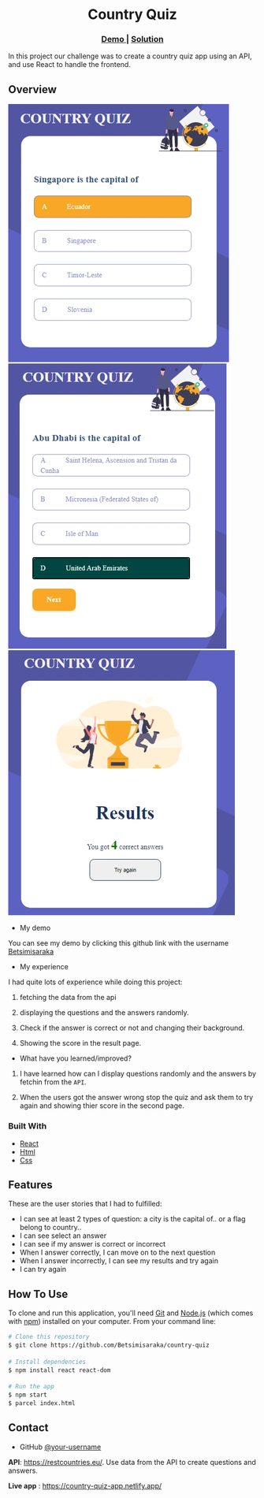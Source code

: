 <h1 align="center">Country Quiz</h1>

<div align="center">
  <h3>
    <a href="https://github.com/Betsimisaraka/country-quiz">
      Demo
    </a>
    <span> | </span>
    <a href="https://country-quiz-betsimisaraka.netlify.app/">
      Solution
    </a>
  </h3>
</div>

In this project our challenge was to create a country quiz app using an API, and use React to handle the frontend.

## Overview

![screenshot](./assets/hover.webp)
![screenshot](./assets/right-answer.webp)
![screenshot](./assets/result.webp)

-   My demo

You can see my demo by clicking this github link with the username [Betsimisaraka](https://github.com/Betsimisaraka/country-quiz)

- My experience

I had quite lots of experience while doing this project: 

1. fetching the data from the api

1. displaying the questions and the answers randomly.

1. Check if the answer is correct or not and changing their background.

1. Showing the score in the result page.

-   What have you learned/improved?

1. I have learned how can I display questions randomly and the answers by fetchin from the `API`.

1. When the users got the answer wrong stop the quiz and ask them to try again and showing thier score in the second page.


### Built With

-   [React](https://reactjs.org/)
-   [Html](https://html.org/)
-   [Css](https://css.org)

## Features

These are the user stories that I had to fulfilled:
- I can see at least 2 types of question: a city is the capital of.. or a flag belong to country..
- I can see select an answer
- I can see if my answer is correct or incorrect
- When I answer correctly, I can move on to the next question
- When I answer incorrectly, I can see my results and try again
- I can try again

## How To Use

<!-- Example: -->

To clone and run this application, you'll need [Git](https://git-scm.com) and [Node.js](https://nodejs.org/en/download/) (which comes with [npm](http://npmjs.com)) installed on your computer. From your command line:

```bash
# Clone this repository
$ git clone https://github.com/Betsimisaraka/country-quiz

# Install dependencies
$ npm install react react-dom

# Run the app
$ npm start
$ parcel index.html
```


## Contact

-   GitHub [@your-username](https://{github.com/Betsimisaraka})

**API**: https://restcountries.eu/. Use data from the API to create questions and answers.

**Live app** : https://country-quiz-app.netlify.app/



